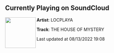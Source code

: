 ## Currently Playing on SoundCloud

[<img align="left" width="100" src="https://i1.sndcdn.com/artworks-ENdox5hNyqJyNWQG-jmzGzA-t500x500.jpg">](https://soundcloud.com/locplaya/the-house-of-mystery)

**Artist**: LOCPLAYA 

**Track**: THE HOUSE OF MYSTERY

Last updated at 08/13/2022 19:08
